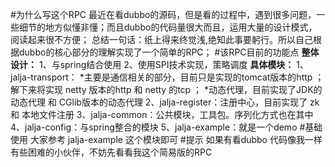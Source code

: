 #为什么写这个RPC
    最近在看dubbo的源码，但是看的过程中，遇到很多问题，一些细节的地方似懂非懂；而且dubbo的代码量很大而且，运用大量的设计模式，阅读起来很不方便；
    总结一句话：纸上得来终觉浅,绝知此事要躬行。所以自己根据dubbo的核心部分的理解实现了一个简单的RPC；
#该RPC目前的功能点
**整体设计：**
    1、与spring结合使用
    2、使用SPI技术实现，策略调度
**具体模块：**
    1、jalja-transport：
    *主要是通信相关的部分，目前只是实现的tomcat版本的http ；解下来将实现 netty 版本的http 和 netty 的tcp ；
    *动态代理，目前实现了JDK的动态代理 和 CGlib版本的动态代理
    2、jalja-register：注册中心，目前实现了 zk 和 本地文件注册
    3、jalja-common：公共模块，工具包。序列化方式也在其中
    4、jalja-config：与spring整合的模块
    5、jalja-example：就是一个demo 
#基础使用
    大家参考 jalja-example 这个模块即可
#提示
    如果有看dubbo 代码像我一样有些困难的小伙伴，不妨先看看我这个简易版的RPC